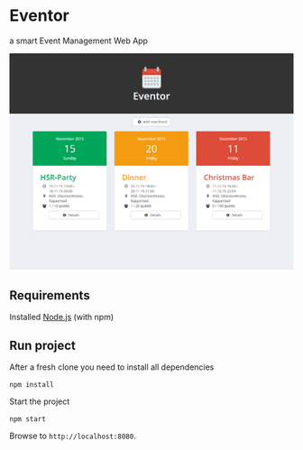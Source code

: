 # Eventor
a smart Event Management Web App


![Eventor_Screenshot](Eventor_Screenshot.png?raw=true "Screenshot of Eventor")

## Requirements

Installed [Node.js](https://nodejs.org/en/) (with npm) 

## Run project

After a fresh clone you need to install all dependencies
```
npm install
```

Start the project
```
npm start
```

Browse to `http://localhost:8080`.
